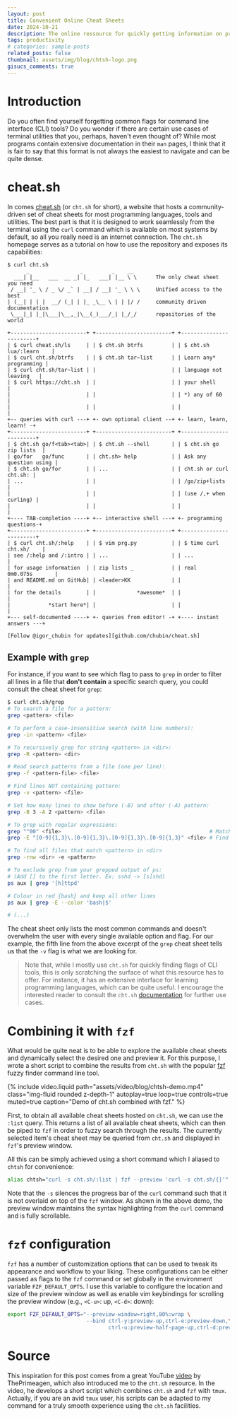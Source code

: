```yaml
---
layout: post
title: Convenient Online Cheat Sheets
date: 2024-10-21
description: The online ressource for quickly getting information on programming languages and command line tools
tags: productivity
# categories: sample-posts
related_posts: false
thumbnail: assets/img/blog/chtsh-logo.png
gisucs_comments: true
---
```


# Introduction

Do you often find yourself forgetting common flags for command line interface (CLI) tools?
Do you wonder if there are certain use cases of terminal utilities that you, perhaps, haven't even thought of?
While most programs contain extensive documentation in their `man` pages, I think that it is fair to say that this format is not always the easiest to navigate and can be quite dense.

# cheat.sh

In comes [cheat.sh](https://www.cht.sh) (or `cht.sh` for short), a website that hosts a community-driven set of cheat sheets for most programming languages, tools and utilities.
The best part is that it is designed to work seamlessly from the terminal using the `curl` command which is available on most systems by default, so all you really need is an internet connection.
The `cht.sh` homepage serves as a tutorial on how to use the repository and exposes its capabilities:

```text
$ curl cht.sh
      _                _         _    __
  ___| |__   ___  __ _| |_   ___| |__ \ \      The only cheat sheet you need
 / __| '_ \ / _ \/ _` | __| / __| '_ \ \ \     Unified access to the best
| (__| | | |  __/ (_| | |_ _\__ \ | | |/ /     community driven documentation
 \___|_| |_|\___|\__,_|\__(_)___/_| |_/_/      repositories of the world

+------------------------+ +------------------------+ +------------------------+
| $ curl cheat.sh/ls     | | $ cht.sh btrfs         | | $ cht.sh lua/:learn    |
| $ curl cht.sh/btrfs    | | $ cht.sh tar~list      | | Learn any* programming |
| $ curl cht.sh/tar~list | |                        | | language not leaving   |
| $ curl https://cht.sh  | |                        | | your shell             |
|                        | |                        | | *) any of 60           |
|                        | |                        | |                        |
+-- queries with curl ---+ +- own optional client --+ +- learn, learn, learn! -+
+------------------------+ +------------------------+ +------------------------+
| $ cht.sh go/f<tab><tab>| | $ cht.sh --shell       | | $ cht.sh go zip lists  |
| go/for   go/func       | | cht.sh> help           | | Ask any question using |
| $ cht.sh go/for        | | ...                    | | cht.sh or curl cht.sh: |
| ...                    | |                        | | /go/zip+lists          |
|                        | |                        | | (use /,+ when curling) |
|                        | |                        | |                        |
+---- TAB-completion ----+ +-- interactive shell ---+ +- programming questions-+
+------------------------+ +------------------------+ +------------------------+
| $ curl cht.sh/:help    | | $ vim prg.py           | | $ time curl cht.sh/    |
| see /:help and /:intro | | ...                    | | ...                    |
| for usage information  | | zip lists _            | | real    0m0.075s       |
| and README.md on GitHub| | <leader>KK             | |                        |
| for the details        | |             *awesome*  | |                        |
|            *start here*| |                        | |                        |
+--- self-documented ----+ +- queries from editor! -+ +---- instant answers ---+

[Follow @igor_chubin for updates][github.com/chubin/cheat.sh]
```

## Example with `grep`

For instance, if you want to see which flag to pass to `grep` in order to filter all lines in a file that **don't contain** a specific search query, you could consult the cheat sheet for `grep`:

```bash
$ curl cht.sh/grep
# To search a file for a pattern:
grep <pattern> <file>

# To perform a case-insensitive search (with line numbers):
grep -in <pattern> <file>

# To recursively grep for string <pattern> in <dir>:
grep -R <pattern> <dir>

# Read search patterns from a file (one per line):
grep -f <pattern-file> <file>

# Find lines NOT containing pattern:
grep -v <pattern> <file>

# Set how many lines to show before (-B) and after (-A) pattern:
grep -B 3 -A 2 <pattern> <file>

# To grep with regular expressions:
grep "^00" <file>                                               # Match lines starting with 00
grep -E "[0-9]{1,3}\.[0-9]{1,3}\.[0-9]{1,3}\.[0-9]{1,3}" <file> # Find IP add

# To find all files that match <pattern> in <dir>
grep -rnw <dir> -e <pattern>

# To exclude grep from your grepped output of ps:
# (Add [] to the first letter. Ex: sshd -> [s]shd)
ps aux | grep '[h]ttpd'

# Colour in red {bash} and keep all other lines
ps aux | grep -E --color 'bash|$'

# (...)
```

The cheat sheet only lists the most common commands and doesn't overwhelm the user with every single available option and flag.
For our example, the fifth line from the above excerpt of the `grep` cheat sheet tells us that the `-v` flag is what we are looking for.

> Note that, while I mostly use `cht.sh` for quickly finding flags of CLI tools, this is only scratching the surface of what this resource has to offer.
> For instance, it has an extensive interface for learning programming languages, which can be quite useful.
> I encourage the interested reader to consult the `cht.sh` [documentation](https://github.com/chubin/cheat.sh?tab=readme-ov-file) for further use cases.

# Combining it with `fzf`

What would be quite neat is to be able to explore the available cheat sheets and dynamically select the desired one and preview it.
For this purpose, I wrote a short script to combine the results from `cht.sh` with the popular [fzf](https://github.com/junegunn/fzf) fuzzy finder command line tool.

{% include video.liquid path="assets/video/blog/chtsh-demo.mp4" class="img-fluid rounded z-depth-1" autoplay=true loop=true controls=true muted=true caption="Demo of cht.sh combined with fzf." %}

First, to obtain all available cheat sheets hosted on `cht.sh`, we can use the `:list` query.
This returns a list of all available cheat sheets, which can then be piped to `fzf` in order to fuzzy search through the results.
The currently selected item's cheat sheet may be queried from `cht.sh` and displayed in `fzf`'s preview window.

All this can be simply achieved using a short command which I aliased to `chtsh` for convenience:

```bash
alias chtsh="curl -s cht.sh/:list | fzf --preview 'curl -s cht.sh/{}'"
```

Note that the `-s` silences the progress bar of the `curl` command such that it is not overlaid on top of the `fzf` window.
As shown in the above demo, the preview window maintains the syntax highlighting from the `curl` command and is fully scrollable.

# `fzf` configuration

`fzf` has a number of customization options that can be used to tweak its appearance and workflow to your liking.
These configurations can be either passed as flags to the `fzf` command or set globally in the environment variable `FZF_DEFAULT_OPTS`.
I use this variable to configure the location and size of the preview window as well as enable vim keybindings for scrolling the preview window (e.g., `<C-u>`: up, `<C-d>`: down):

```bash
export FZF_DEFAULT_OPTS="--preview-window=right,80%:wrap \
                         --bind ctrl-y:preview-up,ctrl-e:preview-down,\
                                ctrl-u:preview-half-page-up,ctrl-d:preview-half-page-down"
```

# Source

This inspiration for this post comes from a great YouTube [video](https://www.youtube.com/watch?v=hJzqEAf2U4I) by ThePrimeagen, which also introduced me to the `cht.sh` resource.
In the video, he develops a short script which combines `cht.sh` and `fzf` with `tmux`.
Actually, if you are an avid `tmux` user, his scripts can be adapted to my command for a truly smooth experience using the `cht.sh` facilities.

